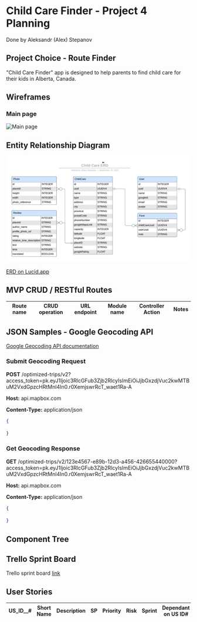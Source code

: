 # Child Care Finder - Project 4 Planning

Done by Aleksandr (Alex) Stepanov

## Project Choice - Route Finder

"Child Care Finder" app is designed to help parents to find child care for their kids in Alberta, Canada.

## Wireframes

### Main page

![Main page](../assets/Location_Index.png)

## Entity Relationship Diagram

![Child Care Finder ERD](../assets/Child_Care_ERD.png)

[ERD on Lucid.app](https://lucid.app/lucidchart/44c240e0-ca0b-42a3-895e-cae26f10487d/edit?viewport_loc=-1523%2C-462%2C2108%2C1045%2C0_0&invitationId=inv_62f2c577-c317-4d92-9485-e4fc78e2f8b2)

## MVP CRUD / RESTful Routes
 Route name | CRUD operation | URL endpoint | Module name | Controller Action | Notes |
|----------|----------|----------|----------|----------|----------|

## JSON Samples - Google Geocoding API

[Google Geocoding API documentation](https://docs.mapbox.com/api/navigation/optimization/)

### Submit Geocoding Request

__POST__ /optimized-trips/v2?access_token=pk.eyJ1Ijoic3RlcGFub3Zjb2RlcyIsImEiOiJjbGxzdjVuc2kwMTBuM2VxdGpzcHRtMnl4In0.r0XemjswrRcT_waet1Ra-A

__Host:__ api.mapbox.com

__Content-Type:__ application/json

```json
{
  
}
```

### Get Geocoding Response

__GET__ /optimized-trips/v2/123e4567-e89b-12d3-a456-426655440000?access_token=pk.eyJ1Ijoic3RlcGFub3Zjb2RlcyIsImEiOiJjbGxzdjVuc2kwMTBuM2VxdGpzcHRtMnl4In0.r0XemjswrRcT_waet1Ra-A

__Host:__ api.mapbox.com

__Content-Type:__ application/json

```json
{
   
}
```

## Component Tree

## Trello Sprint Board

Trello sprint board [link](https://trello.com/invite/b/PcfGsH7j/ATTI7b7c87f894baa428babcfacad30713a0625CD735/route-finder)

## User Stories

| US_ID__# | Short Name | Description | SP | Priority | Risk | Sprint | Dependant on US ID# |
|-------|------------|-------------|----|----------|------|--------|---------------------|
